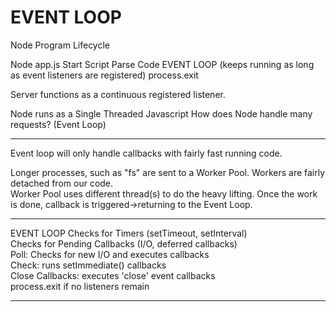# EVENT LOOP

Node Program Lifecycle

  Node app.js
  Start Script
  Parse Code
  EVENT LOOP (keeps running as long as event listeners are registered)
  process.exit
  
Server functions as a continuous registered listener.

Node runs as a Single Threaded Javascript
How does Node handle many requests? (Event Loop)

---

Event loop will only handle callbacks with fairly fast running code.

Longer processes, such as "fs" are sent to a Worker Pool. Workers are fairly detached from our code.  
Worker Pool uses different thread(s) to do the heavy lifting. Once the work is done, callback is triggered->returning to the Event Loop.

---

EVENT LOOP
  Checks for Timers (setTimeout, setInterval)  
  Checks for Pending Callbacks (I/O, deferred callbacks)  
  Poll: Checks for new I/O and executes callbacks  
  Check: runs setImmediate() callbacks  
  Close Callbacks: executes 'close' event callbacks  
  process.exit if no listeners remain

---